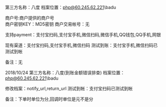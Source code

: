 第三方名称：八度
档案位置：php@60.245.62.221\badu
 
商户号:商户提供的商户号  
商户密钥KEY：MD5密钥
商户交易帐号：无
 
支持payment：支付宝扫码,支付宝手机,微信扫码,微信手机,QQ钱包,QQ手机,网银 
 
现有渠道：支付宝扫码,支付宝手机,微信扫码
测试到账：支付宝手机,微信扫码已测试到帐
 
备注：无

2018/10/24
第三方名称：八度(到账金额错误排查)
档案位置：php@60.245.62.221\badu

修改档案：notify_url,return_url
测试到帐：支付宝扫码已测试到帐

备注：下单时单位为分,回调时单位是元不是分
